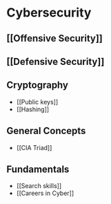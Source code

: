 # Cybersecurity
## [[Offensive Security]]

## [[Defensive Security]]

## Cryptography 
- [[Public keys]]
- [[Hashing]]
## General Concepts
- [[CIA Triad]]
## Fundamentals
- [[Search skills]]
- [[Careers in Cyber]]

